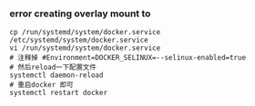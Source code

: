 ### error creating overlay mount to 

```
cp /run/systemd/system/docker.service /etc/systemd/system/docker.service
vi /run/systemd/system/docker.service 
# 注释掉 #Environment=DOCKER_SELINUX=--selinux-enabled=true 
# 然后reload一下配置文件
systemctl daemon-reload 
# 重启docker 即可 
systemctl restart docker
```
